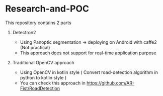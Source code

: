 # Research-and-POC

This repository contains 2 parts
1. Detectron2

   - Using Panoptic segmentation -> deploying on Android with caffe2 (Not practical)
   - This approach does not support for real-time application purpose
   
2. Traditional OpenCV approach
   - Using OpenCV in kotlin style ( Convert road-detection algorithm in python to kotlin style )
   - You can check this approach in https://github.com/AR-Fist/RoadDetection
